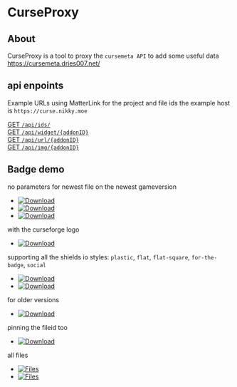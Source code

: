 # CurseProxy

## About

CurseProxy is a tool to proxy the `cursemeta API` to add some useful data https://cursemeta.dries007.net/

## api enpoints

Example URLs using MatterLink for the project and file ids
the example host is `https://curse.nikky.moe`

[GET `/api/ids/`](https://curse.nikky.moe/api/ids)  
[GET `/api/widget/{addonID}`](https://curse.nikky.moe/api/widget/287323)  
[GET `/api/url/{addonID}`](https://curse.nikky.moe/api/url/287323)  
[GET `/api/img/{addonID}`](https://curse.nikky.moe/api/img/287323)  

## Badge demo

no parameters for newest file on the newest gameversion

- [![Download](https://curse.nikky.moe/api/img/287323)](https://curse.nikky.moe/api/url/287323)
- [![Download](https://curse.nikky.moe/api/img/257572)](https://curse.nikky.moe/api/url/257572)
- [![Download](https://curse.nikky.moe/api/img/245041)](https://curse.nikky.moe/api/url/245041)

with the curseforge logo

- [![Download](https://curse.nikky.moe/api/img/287323?logo)](https://curse.nikky.moe/api/url/287323)

supporting all the shields io styles: `plastic`, `flat`, `flat-square`, `for-the-badge`, `social`

- [![Download](https://curse.nikky.moe/api/img/287323?style=for-the-badge)](https://curse.nikky.moe/api/url/287323)
- [![Download](https://curse.nikky.moe/api/img/287323?style=for-the-badge&logo)](https://curse.nikky.moe/api/url/287323)

for older versions

- [![Download](https://curse.nikky.moe/api/img/287323?version=1.7.10)](https://curse.nikky.moe/api/url/287323?version=1.7.10)

pinning the fileid too

- [![Download](https://curse.nikky.moe/api/img/246105/2535073)](https://curse.nikky.moe/api/url/246105/2535073)

all files

- [![Files](https://curse.nikky.moe/api/img/287323/files?logo&style=for-the-badge&version=1.12.2)](https://minecraft.curseforge.com/projects/287323/files)
- [![Files](https://curse.nikky.moe/api/img/248453/files?logo&style=for-the-badge)](https://minecraft.curseforge.com/projects/248453/files)